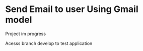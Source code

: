 # Send Email to user Using Gmail model

Project im progress

Acesss branch develop to test application
